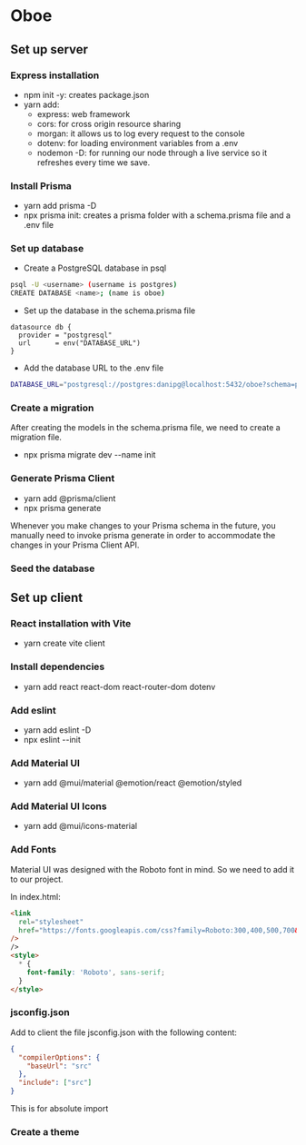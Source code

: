 # Oboe

## Set up server

### Express installation

- npm init -y: creates package.json
- yarn add:
  - express: web framework
  - cors: for cross origin resource sharing
  - morgan: it allows us to log every request to the console
  - dotenv: for loading environment variables from a .env
  - nodemon -D: for running our node through a live service so it refreshes every time we save.

### Install Prisma

- yarn add prisma -D
- npx prisma init: creates a prisma folder with a schema.prisma file and a .env file

### Set up database

- Create a PostgreSQL database in psql

```bash
psql -U <username> (username is postgres)
CREATE DATABASE <name>; (name is oboe)
```

- Set up the database in the schema.prisma file

```prisma
datasource db {
  provider = "postgresql"
  url      = env("DATABASE_URL")
}
```

- Add the database URL to the .env file

```bash
DATABASE_URL="postgresql://postgres:danipg@localhost:5432/oboe?schema=public"
```

### Create a migration

After creating the models in the schema.prisma file, we need to create a migration file.

- npx prisma migrate dev --name init

### Generate Prisma Client

- yarn add @prisma/client
- npx prisma generate

Whenever you make changes to your Prisma schema in the future, you manually need to invoke prisma generate in order to accommodate the changes in your Prisma Client API.

### Seed the database

## Set up client

### React installation with Vite

- yarn create vite client

### Install dependencies

- yarn add react react-dom react-router-dom dotenv

### Add eslint

- yarn add eslint -D
- npx eslint --init

### Add Material UI

- yarn add @mui/material @emotion/react @emotion/styled

### Add Material UI Icons

- yarn add @mui/icons-material

### Add Fonts

Material UI was designed with the Roboto font in mind. So we need to add it to our project.

In index.html:

```html
<link
  rel="stylesheet"
  href="https://fonts.googleapis.com/css?family=Roboto:300,400,500,700&display=swap"
/>
/>
<style>
  * {
    font-family: 'Roboto', sans-serif;
  }
</style>
```

### jsconfig.json

Add to client the file jsconfig.json with the following content:  

```json
{
  "compilerOptions": {
    "baseUrl": "src"
  },
  "include": ["src"]
}
  ```

This is for absolute import

### Create a theme

